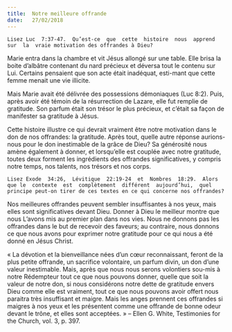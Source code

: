 ```yaml
---
title:  Notre meilleure offrande
date:   27/02/2018
---
```


`Lisez Luc  7:37-47.  Qu’est-ce  que  cette  histoire  nous  apprend  sur  la  vraie motivation des offrandes à Dieu?`

Marie entra dans la chambre et vit Jésus allongé sur une table. Elle brisa  la  boite  d’albâtre  contenant  du  nard  précieux  et  déversa  tout  le contenu sur Lui. Certains pensaient que son acte était inadéquat, esti-mant que cette femme menait une vie illicite. 

Mais  Marie  avait  été  délivrée  des  possessions  démoniaques (Luc 8:2). Puis, après avoir été témoin de la résurrection de Lazare, elle fut remplie  de  gratitude.  Son  parfum  était  son  trésor  le  plus  précieux,  et c’était sa façon de manifester sa gratitude à Jésus. 

Cette  histoire  illustre  ce  qui  devrait  vraiment  être  notre  motivation dans  le  don  de  nos  offrandes:  la  gratitude.  Après  tout,  quelle  autre réponse aurions-nous pour le don inestimable de la grâce de Dieu? Sa générosité  nous  amène  également  à  donner,  et  lorsqu’elle  est  couplée avec notre gratitude, toutes deux forment les ingrédients des offrandes significatives,  y  compris  notre  temps,  nos  talents,  nos  trésors  et  nos corps.

`Lisez Exode  34:26,  Lévitique  22:19-24  et  Nombres  18:29.  Alors  que le  contexte  est  complètement  différent  aujourd’hui,  quel  principe peut-on tirer de ces textes en ce qui concerne nos offrandes?`

Nos meilleures offrandes peuvent sembler insuffisantes à nos yeux, mais elles sont significatives devant Dieu. Donner à Dieu le meilleur montre que nous L’avons mis au premier plan dans nos vies. Nous ne donnons pas les offrandes dans le but de recevoir des faveurs; au contraire, nous donnons ce  que  nous  avons  pour  exprimer  notre  gratitude  pour  ce  qui  nous  a  été donné en Jésus Christ. 

«  La  dévotion  et  la  bienveillance  nées  d’un  cœur  reconnaissant,  feront de la plus petite offrande, un sacrifice volontaire, un parfum divin, un don d’une valeur inestimable. Mais, après que nous nous serons volontiers sou-mis à notre Rédempteur tout ce que nous pouvons donner, quelle que soit la valeur de notre don, si nous considérons notre dette de gratitude envers Dieu comme elle est vraiment, tout ce que nous pouvons avoir offert nous paraitra très insuffisant et maigre. Mais les anges prennent ces offrandes si maigres à nos yeux et les présentent comme une offrande de bonne odeur devant le trône, et elles sont acceptées. » – Ellen G. White, Testimonies for the Church, vol. 3, p. 397.